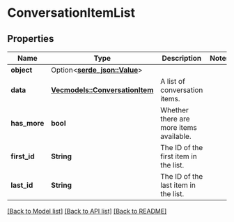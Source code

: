 # ConversationItemList

## Properties

Name | Type | Description | Notes
------------ | ------------- | ------------- | -------------
**object** | Option<[**serde_json::Value**](.md)> |  | 
**data** | [**Vec<models::ConversationItem>**](ConversationItem.md) | A list of conversation items. | 
**has_more** | **bool** | Whether there are more items available. | 
**first_id** | **String** | The ID of the first item in the list. | 
**last_id** | **String** | The ID of the last item in the list. | 

[[Back to Model list]](../README.md#documentation-for-models) [[Back to API list]](../README.md#documentation-for-api-endpoints) [[Back to README]](../README.md)


